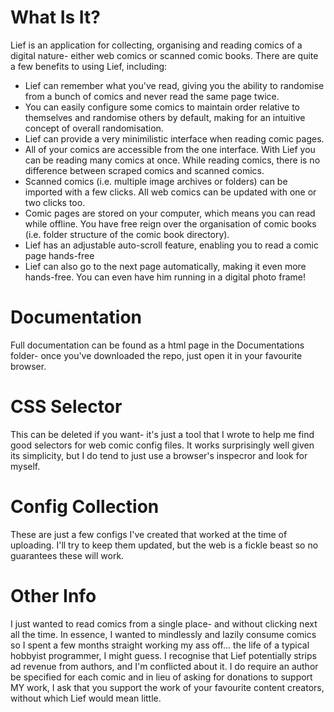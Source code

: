 # What Is It?

 Lief is an application for collecting, organising and reading comics of a digital nature- either web comics or scanned comic books. There are quite a few benefits to using Lief, including:

+ Lief can remember what you've read, giving you the ability to randomise from a bunch of comics and never read the same page twice.
+ You can easily configure some comics to maintain order relative to themselves and randomise others by default, making for an intuitive concept of overall randomisation.
+ Lief can provide a very minimilistic interface when reading comic pages.
+ All of your comics are accessible from the one interface. With Lief you can be reading many comics at once. While reading comics, there is no difference between scraped comics and scanned comics.
+ Scanned comics (i.e. multiple image archives or folders) can be imported with a few clicks. All web comics can be updated with one or two clicks too.
+ Comic pages are stored on your computer, which means you can read while offline. You have free reign over the organisation of comic books (i.e. folder structure of the comic book directory).
+ Lief has an adjustable auto-scroll feature, enabling you to read a comic page hands-free
+ Lief can also go to the next page automatically, making it even more hands-free. You can even have him running in a digital photo frame!

# Documentation

Full documentation can be found as a html page in the Documentations folder- once you've downloaded the repo, just open it in your favourite browser.

# CSS Selector

This can be deleted if you want- it's just a tool that I wrote to help me find good selectors for web comic config files. It works surprisingly well given its simplicity, but I do tend to just use a browser's inspecror and look for myself.

# Config Collection

These are just a few configs I've created that worked at the time of uploading. I'll try to keep them updated, but the web is a fickle beast so no guarantees these will work.

# Other Info

I just wanted to read comics from a single place- and without clicking next all the time. In essence, I wanted to mindlessly and lazily consume comics so I spent a few months straight working my ass off... the life of a typical hobbyist programmer, I might guess. I recognise that Lief potentially strips ad revenue from authors, and I'm conflicted about it. I do require an author be specified for each comic and in lieu of asking for donations to support MY work, I ask that you support the work of your favourite content creators, without which Lief would mean little.